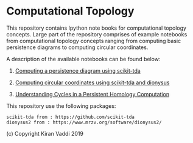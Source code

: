 # Computational Topology
This repository contains Ipython note books for computational topology concepts. Large part of the repository comprises of example notebooks from computational topology concepts ranging from computing basic persistence diagrams to computing circular coordinates.

A description of the available notebooks can be found below:

1. [Computing a persistence diagram using scikit-tda](https://github.com/kiranvad/ComputationalTopology/blob/master/examples/PersistenceDiagramExample.ipynb)
2. [Computing circular coordinates using scikit-tda and dionysus](https://github.com/kiranvad/ComputationalTopology/blob/master/examples/example_two_circles.ipynb)

3. [Understanding Cycles in a Persistent Homology Computation](https://github.com/kiranvad/ComputationalTopology/blob/master/examples/HomologyCycles.ipynb)


This repository use the following packages:
```
scikit-tda from : https://github.com/scikit-tda
dionysus2 from : https://www.mrzv.org/software/dionysus2/
```

(c) Copyright Kiran Vaddi 2019
